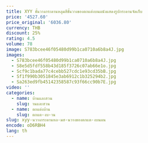 ```yaml
---
title: XYY ชั้นวางกระดานหลุมสีชั้นวางของตกแต่งบนผนังแสดงรูปกระดานจัดเก็บ
price: '4527.60'
price_original: '6036.80'
currency: THB
discount: 25%
rating: 4.5
volume: 78
image: S783bcee46f05480d99b1ca0710a6b8a4J.jpg
images:
  - S783bcee46f05480d99b1ca0710a6b8a4J.jpg
  - S8e5d5fdf558b43d185f3726c07ab66e1o.jpg
  - Scf9c1bada77c4cebb527cdc1e93cd35bB.jpg
  - Sf1f990b3051845e3ab6912c1b325294b2.jpg
  - Sa263ed9fb45142358587c93f66cc90b7E.jpg
video: ''
categories:
  - name: บ้านและสวน
    slug: านและสวน
  - name: ตกแต่งบ้าน
    slug: ตกแต-งบ-าน
slug: xyy-นวางกระดานหล-มส-นวางของตกแต-งบนผน
encode: oD6RBH4
lang: th
---
```

  